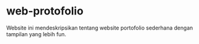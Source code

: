 # web-protofolio
Website ini mendeskripsikan tentang website portofolio sederhana dengan tampilan yang lebih fun.

